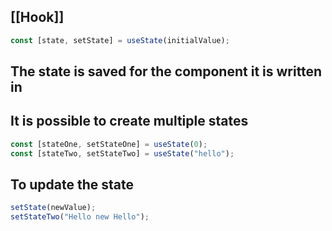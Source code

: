 ## [[Hook]]
```jsx
const [state, setState] = useState(initialValue);
```
## The state is saved for the component it is written in
## It is possible to create multiple states
```jsx
const [stateOne, setStateOne] = useState(0);
const [stateTwo, setStateTwo] = useState("hello");
```
## To update the state
```jsx
setState(newValue);
setStateTwo("Hello new Hello");
```